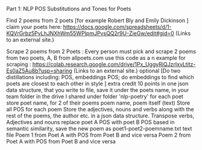 Part 1: NLP POS Substitutions and Tones for Poets

Find 2 poems from 2 poets [for example Robert Bly and Emily Dickinson ]
claim your poets here: https://docs.google.com/spreadsheets/d/1-KQVrGrbz5PvLhJNXhWm55WPIpmJPvsQQ2r9U-ZieGw/edit#gid=0 (Links to an external site.)

Scrape 2 poems from 2 Poets :
Every person must pick and scrape 2 poems from two poets, A, B from allpoets.com
use this code as a n example for scraping : https://colab.research.google.com/drive/1Px_UggyRiQJzrIxvLtitz-Es0aZ5Au8b?usp=sharing (Links to an external site.)
optional [Do two distillations including: POS, embeddings POS; do embeddings to find which poets are closest to each other in style ] extra credit 10 points
in one json data structure, that you write to file,  save it under the poets name, in your team folder in the drive I shared under folder 'nlp-poetry'
for each poet
store poet name,
for 2 of their poems
poem name, poem itself (text)
Store all POS for each poem 
Store the adjectives, nouns and verbs along with the rest of the poems, the author etc. in a json data structure.
Transpose verbs, Adjectives and nouns
replace poet A POS with poet B POS based in semantic similarity, save the new poem as poet1-poet2-poemname.txt text file
Poem 1 from Poet A with POS from Poet B
and vice versa
Poem 2 from Poet A with POS from Poet B
and vice versa

